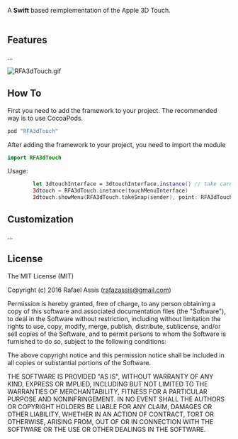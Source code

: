 A **Swift** based reimplementation of the Apple 3D Touch.
<br />
<br />
## Features
...

![RFA3dTouch.gif](https://dl.dropboxusercontent.com/u/30253301/screen_3d.png)

## How To
First you need to add the framework to your project. The recommended way is to use CocoaPods.
```ruby
pod "RFA3dTouch"
```

After adding the framework to your project, you need to import the module
```swift
import RFA3dTouch
```

Usage:
```swift
		let 3dtouchInterface = 3dtouchInterface.instance() // take care datasource and delegate
        3dtouch = RFA3dTouch.instance(touchMenuInterface)
        3dtouch.showMenu(RFA3dTouch.takeSnap(sender), point: RFA3dTouch.absolutePosition(sender.superview!, view: sender))
```

## Customization

...

## License

The MIT License (MIT)

Copyright (c) 2016 Rafael Assis (rafazassis@gmail.com)

Permission is hereby granted, free of charge, to any person obtaining a copy
of this software and associated documentation files (the "Software"), to deal
in the Software without restriction, including without limitation the rights
to use, copy, modify, merge, publish, distribute, sublicense, and/or sell
copies of the Software, and to permit persons to whom the Software is
furnished to do so, subject to the following conditions:

The above copyright notice and this permission notice shall be included in all
copies or substantial portions of the Software.

THE SOFTWARE IS PROVIDED "AS IS", WITHOUT WARRANTY OF ANY KIND, EXPRESS OR
IMPLIED, INCLUDING BUT NOT LIMITED TO THE WARRANTIES OF MERCHANTABILITY,
FITNESS FOR A PARTICULAR PURPOSE AND NONINFRINGEMENT. IN NO EVENT SHALL THE
AUTHORS OR COPYRIGHT HOLDERS BE LIABLE FOR ANY CLAIM, DAMAGES OR OTHER
LIABILITY, WHETHER IN AN ACTION OF CONTRACT, TORT OR OTHERWISE, ARISING FROM,
OUT OF OR IN CONNECTION WITH THE SOFTWARE OR THE USE OR OTHER DEALINGS IN THE
SOFTWARE.

